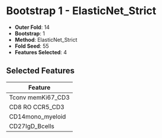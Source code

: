 # Bootstrap 1 - ElasticNet_Strict

- **Outer Fold**: 14
- **Bootstrap**: 1
- **Method**: ElasticNet_Strict
- **Fold Seed**: 55
- **Features Selected**: 4

## Selected Features

| Feature |
|---------|
| Tconv memKi67_CD3 |
| CD8 RO CCR5_CD3 |
| CD14mono_myeloid |
| CD27IgD_Bcells |
